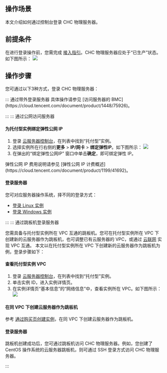 ## 操作场景
本文介绍如何通过控制台登录 CHC 物理服务器。


## 前提条件

在进行登录操作前，您需完成 [接入指引](https://cloud.tencent.com/document/product/1448/60642)。CHC 物理服务器应处于“已生产”状态。如下图所示：
![](https://qcloudimg.tencent-cloud.cn/raw/4e416a741fda3d719779485c5dc4626e.png)


## 操作步骤

您可通过以下3种方式，登录 CHC 物理服务器：

<dx-tabs>
::: 通过带外登录服务器
具体操作请参见 [访问服务器的 BMC](https://cloud.tencent.com/document/product/1448/75926)。


:::
::: 通过公网访问服务器

#### 为托付型实例绑定弹性公网 IP
1. 登录 [云服务器控制台](https://console.cloud.tencent.com/cvm/instance)，在列表中找到“托付型”实例。
2. 选择实例所在行右侧的**更多** > **IP/网卡** > **绑定弹性IP**。如下图所示：
![](https://qcloudimg.tencent-cloud.cn/raw/364581182428eb58c681055ff041c891.png)
3. 在弹出的“绑定弹性公网IP” 窗口中单击**确定**，即可绑定弹性 IP。
<dx-alert infotype="explain" title="">
弹性公网 IP 费用说明请参见 [弹性公网 IP 计费概述](https://cloud.tencent.com/document/product/1199/41692)。
</dx-alert>




#### 登录服务器
您可对应服务器操作系统，择不同的登录方式：
 - [登录 Linux 实例](https://cloud.tencent.com/document/product/213/16515)
 - [登录 Windows 实例](https://cloud.tencent.com/document/product/213/35697)


:::
::: 通过跳板机登录服务器

您需具备与托付型实例所在 VPC 互通的跳板机。您可在托付型实例所在 VPC 下创建新的云服务器作为跳板机，也可调整已有云服务器的 VPC，或通过 [云联网](https://cloud.tencent.com/document/product/877/18675) 实现 VPC 互通。
本文以在托付型实例所在 VPC 下创建新的云服务器作为跳板机为例，登录步骤如下：



#### 查看托付型实例 VPC
1. 登录 [云服务器控制台](https://console.cloud.tencent.com/cvm/instance)，在列表中找到“托付型”实例。
2. 单击实例 ID，进入实例详情页。
3. 在实例详情页“基本信息”的“网络信息”中，查看实例所在 VPC。如下图所示：
![](https://qcloudimg.tencent-cloud.cn/raw/67103b754057e193d7efd32c73099757.png)



#### 在同 VPC 下创建云服务器作为跳板机
参考 [通过购买页创建实例](https://cloud.tencent.com/document/product/213/4855)，在同 VPC 下创建云服务器作为跳板机。


#### 登录服务器
跳板机创建成功后，您可通过跳板机访问 CHC 物理服务器。例如，您创建了 CentOS 操作系统的云服务器跳板机，则可通过 SSH 登录方式访问 CHC 物理服务器。


:::
</dx-tabs>








